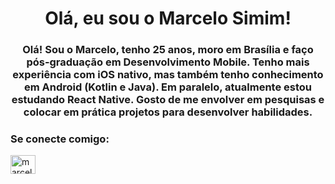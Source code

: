 <h1 align="center">Olá, eu sou o Marcelo Simim!</h1>
<h3 align="center">Olá! Sou o Marcelo, tenho 25 anos, moro em Brasília e faço pós-graduação em Desenvolvimento Mobile. Tenho mais experiência com iOS nativo, mas também tenho conhecimento em Android (Kotlin e Java). Em paralelo, atualmente estou estudando React Native.  
Gosto de me envolver em pesquisas e colocar em prática projetos para desenvolver habilidades.</h3>

<h3 align="left">Se conecte comigo:</h3>
<p align="left">
<a href="https://linkedin.com/in/marcelosimim" target="blank"><img align="center" src="https://raw.githubusercontent.com/rahuldkjain/github-profile-readme-generator/master/src/images/icons/Social/linked-in-alt.svg" alt="marcelosimim" height="30" width="40" /></a>
</p>
